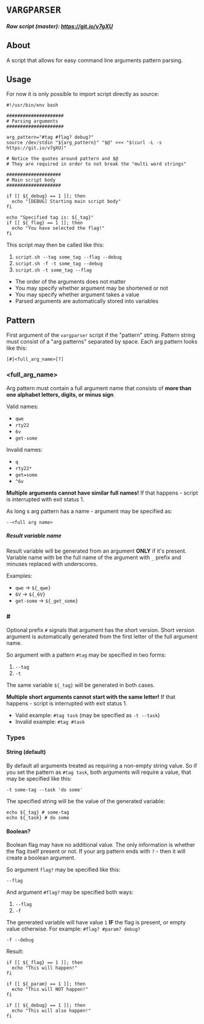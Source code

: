 # `VARGPARSER`

##### Raw script (master): https://git.io/v7gXU

## About
A script that allows for easy command line arguments pattern parsing.

## Usage
For now it is only possible to import script directly as source:
```
#!/usr/bin/env bash

#####################
# Parsing arguments
#####################

arg_pattern="#tag #flag? debug?"
source /dev/stdin "${arg_pattern}" "$@" <<< "$(curl -L -s https://git.io/v7gXU)"

# Notice the quotes around pattern and $@
# They are required in order to not break the "multi word strings"

####################
# Main script body
####################

if [[ ${_debug} == 1 ]]; then
  echo "[DEBUG] Starting main script body"
fi

echo "Specified tag is: ${_tag}"
if [[ ${_flag} == 1 ]]; then
  echo "You have selected the flag!"
fi
```

This script may then be called like this:
1. `script.sh --tag some_tag --flag --debug`
2. `script.sh -f -t some_tag --debug`
3. `script.sh -t some_tag --flag`

- The order of the arguments does not matter
- You may specify whether argument may be shortened or not
- You may specify whether argument takes a value
- Parsed arguments are automatically stored into variables

## Pattern
First argument of the `vargparser` script if the "pattern" string.
Pattern string must consist of a "arg patterns" separated by space.
Each arg pattern looks like this:
```
[#]<full_arg_name>[?]
```

### <full_arg_name>
Arg pattern must contain a full argument name that consists of
**more than one alphabet letters, digits, or minus sign**.

Valid names:
- `qwe`
- `rty22`
- `6v`
- `get-some`

Invalid names:
- `q`
- `rty22*`
- `get=some`
- `^6v`

**Multiple arguments cannot have similar full names!**
If that happens - script is interrupted with exit status 1. 

As long s arg pattern has a name - argument may be specified as:
```
--<full arg name>
```

##### Result variable name
Result variable will be generated from an argument **ONLY** if it's present.
Variable name with be the full name of the argument with `_` prefix and
minuses replaced with underscores.

Examples:
- `qwe` -> `${_qwe}`
- `6V` -> `${_6V}`
- `get-some` -> `${_get_some}` 

### \#
Optional prefix `#` signals that argument has the short version.
Short version argument is automatically generated from the first letter
of the full argument name.

So argument with a pattern `#tag` may be specified in two forms:
1. `--tag`
2. `-t`

The same variable `${_tag}` will be generated in both cases.

**Multiple short arguments cannot start with the same letter!**
If that happens - script is interrupted with exit status 1.

- Valid example: `#tag task` (may be specified as `-t --task`)
- Invalid example: `#tag #task`

### Types

#### String (default)
By default all arguments treated as requiring a non-empty string value.
So if you set the pattern as `#tag task`, both arguments will
require a value, that may be specified like this:
```
-t some-tag --task 'do some'
```

The specified string will be the value of the generated variable:
```
echo ${_tag} # some-tag
echo ${_task} # do some
```

#### Boolean?
Boolean flag may have no additional value. The only information is
whether the flag itself present or not. If your arg pattern ends
with `?` - then it will create a boolean argument.

So argument `flag?` may be specified like this:
```
--flag
```

And argument `#flag?` may be specified both ways:
1. `--flag`
2. `-f`

The generated variable will have value `1` **IF** the flag is present,
or empty value otherwise. For example: `#flag? #param? debug?`
```
-f --debug
```
Result:
```
if [[ ${_flag} == 1 ]]; then
  echo "This will happen!"
fi

if [[ ${_param} == 1 ]]; then
  echo "This will NOT happen!"
fi

if [[ ${_debug} == 1 ]]; then
  echo "This will also happen!"
fi
```
